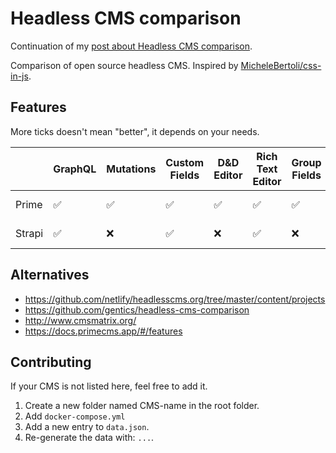 # Headless CMS comparison

Continuation of my [post about Headless CMS comparison](https://dev.to/stereobooster/headless-graphql-cms-51id).

Comparison of open source headless CMS. Inspired by [MicheleBertoli/css-in-js](https://github.com/MicheleBertoli/css-in-js).

## Features

More ticks doesn't mean "better", it depends on your needs.

|        | GraphQL | Mutations | Custom Fields | D&D Editor | Rich Text Editor | Group Fields | Media Library | Image Manipulation | Image Crops | Asset CDN | Previews | Releases | Localization | Localized fields | Revision history | Webhooks |
|--------|---------|-----------|---------------|------------|------------------|--------------|---------------|--------------------|-------------|-----------|----------|----------|--------------|------------------|------------------|----------|
| Prime  | ✅       | ✅         | ✅             | ✅          | ✅                | ✅            | 3rd-party     | 3rd-party          | ✅           | 3rd-party | ✅        | ✅        | ✅            | ❌                | ✅                | ✅        |
| Strapi | ✅       | ❌         | ✅             | ❌          | ✅                | ❌            | 3rd-party     | 3rd-party          | ❌           | 3rd-party | ❌        | ❌        | ❌            | ❌                | ❌                | ✅        |

## Alternatives

- https://github.com/netlify/headlesscms.org/tree/master/content/projects
- https://github.com/gentics/headless-cms-comparison
- http://www.cmsmatrix.org/
- https://docs.primecms.app/#/features

## Contributing

If your CMS is not listed here, feel free to add it.

1. Create a new folder named CMS-name in the root folder.
2. Add `docker-compose.yml`
3. Add a new entry to `data.json`.
4. Re-generate the data with: `...`.
